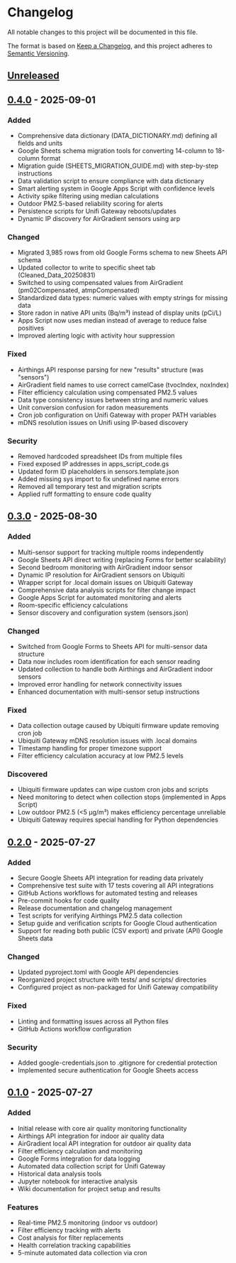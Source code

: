 # Changelog

All notable changes to this project will be documented in this file.

The format is based on [Keep a Changelog](https://keepachangelog.com/en/1.1.0/),
and this project adheres to [Semantic Versioning](https://semver.org/spec/v2.0.0.html).

## [Unreleased]

## [0.4.0] - 2025-09-01

### Added
- Comprehensive data dictionary (DATA_DICTIONARY.md) defining all fields and units
- Google Sheets schema migration tools for converting 14-column to 18-column format
- Migration guide (SHEETS_MIGRATION_GUIDE.md) with step-by-step instructions
- Data validation script to ensure compliance with data dictionary
- Smart alerting system in Google Apps Script with confidence levels
- Activity spike filtering using median calculations
- Outdoor PM2.5-based reliability scoring for alerts
- Persistence scripts for Unifi Gateway reboots/updates
- Dynamic IP discovery for AirGradient sensors using arp

### Changed
- Migrated 3,985 rows from old Google Forms schema to new Sheets API schema
- Updated collector to write to specific sheet tab (Cleaned_Data_20250831)
- Switched to using compensated values from AirGradient (pm02Compensated, atmpCompensated)
- Standardized data types: numeric values with empty strings for missing data
- Store radon in native API units (Bq/m³) instead of display units (pCi/L)
- Apps Script now uses median instead of average to reduce false positives
- Improved alerting logic with activity hour suppression

### Fixed
- Airthings API response parsing for new "results" structure (was "sensors")
- AirGradient field names to use correct camelCase (tvocIndex, noxIndex)
- Filter efficiency calculation using compensated PM2.5 values
- Data type consistency issues between string and numeric values
- Unit conversion confusion for radon measurements
- Cron job configuration on Unifi Gateway with proper PATH variables
- mDNS resolution issues on Unifi using IP-based discovery

### Security
- Removed hardcoded spreadsheet IDs from multiple files
- Fixed exposed IP addresses in apps_script_code.gs
- Updated form ID placeholders in sensors.template.json
- Added missing sys import to fix undefined name errors
- Removed all temporary test and migration scripts
- Applied ruff formatting to ensure code quality

## [0.3.0] - 2025-08-30

### Added
- Multi-sensor support for tracking multiple rooms independently
- Google Sheets API direct writing (replacing Forms for better scalability)
- Second bedroom monitoring with AirGradient indoor sensor
- Dynamic IP resolution for AirGradient sensors on Ubiquiti
- Wrapper script for .local domain issues on Ubiquiti Gateway
- Comprehensive data analysis scripts for filter change impact
- Google Apps Script for automated monitoring and alerts
- Room-specific efficiency calculations
- Sensor discovery and configuration system (sensors.json)

### Changed
- Switched from Google Forms to Sheets API for multi-sensor data structure
- Data now includes room identification for each sensor reading
- Updated collection to handle both Airthings and AirGradient indoor sensors
- Improved error handling for network connectivity issues
- Enhanced documentation with multi-sensor setup instructions

### Fixed
- Data collection outage caused by Ubiquiti firmware update removing cron job
- Ubiquiti Gateway mDNS resolution issues with .local domains
- Timestamp handling for proper timezone support
- Filter efficiency calculation accuracy at low PM2.5 levels

### Discovered
- Ubiquiti firmware updates can wipe custom cron jobs and scripts
- Need monitoring to detect when collection stops (implemented in Apps Script)
- Low outdoor PM2.5 (<5 μg/m³) makes efficiency percentage unreliable
- Ubiquiti Gateway requires special handling for Python dependencies

## [0.2.0] - 2025-07-27

### Added
- Secure Google Sheets API integration for reading data privately
- Comprehensive test suite with 17 tests covering all API integrations
- GitHub Actions workflows for automated testing and releases
- Pre-commit hooks for code quality
- Release documentation and changelog management
- Test scripts for verifying Airthings PM2.5 data collection
- Setup guide and verification scripts for Google Cloud authentication
- Support for reading both public (CSV export) and private (API) Google Sheets data

### Changed
- Updated pyproject.toml with Google API dependencies
- Reorganized project structure with tests/ and scripts/ directories
- Configured project as non-packaged for Unifi Gateway compatibility

### Fixed
- Linting and formatting issues across all Python files
- GitHub Actions workflow configuration

### Security
- Added google-credentials.json to .gitignore for credential protection
- Implemented secure authentication for Google Sheets access

## [0.1.0] - 2025-07-27

### Added
- Initial release with core air quality monitoring functionality
- Airthings API integration for indoor air quality data
- AirGradient local API integration for outdoor air quality data
- Filter efficiency calculation and monitoring
- Google Forms integration for data logging
- Automated data collection script for Unifi Gateway
- Historical data analysis tools
- Jupyter notebook for interactive analysis
- Wiki documentation for project setup and results

### Features
- Real-time PM2.5 monitoring (indoor vs outdoor)
- Filter efficiency tracking with alerts
- Cost analysis for filter replacements
- Health correlation tracking capabilities
- 5-minute automated data collection via cron

[Unreleased]: https://github.com/minghsuy/hvac-air-quality-analysis/compare/v0.4.0...HEAD
[0.4.0]: https://github.com/minghsuy/hvac-air-quality-analysis/compare/v0.3.0...v0.4.0
[0.3.0]: https://github.com/minghsuy/hvac-air-quality-analysis/compare/v0.2.0...v0.3.0
[0.2.0]: https://github.com/minghsuy/hvac-air-quality-analysis/compare/v0.1.0...v0.2.0
[0.1.0]: https://github.com/minghsuy/hvac-air-quality-analysis/releases/tag/v0.1.0